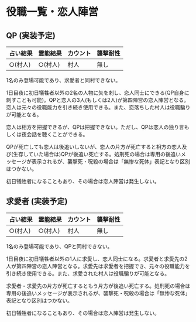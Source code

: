 # 役職一覧・恋人陣営



## QP (実装予定)

|占い結果|霊能結果|カウント|襲撃耐性|
|-------|-------|-------|-------|
|○(村人)|○(村人)|村人|無し|

1名のみ登場可能であり、求愛者と同村できない。

1日目夜に初日犠牲者以外の2名の人物に矢を刺し、恋人同士にできる(QP自身に刺すことも可能)。QPと恋人の3人(もしくは2人)が第四陣営の恋人陣営となる。恋人は元々の役職能力を引き続き使用できる。また、恋落ちした村人は役職騙りが可能となる。

恋人は相方を把握できるが、QPは把握できない。ただし、QPは恋人の独り言もしくは夜会話を聴くことができる。

QPが死亡しても恋人は後追いしないが、恋人の片方が死亡すると相方の恋人及び(生存していた場合は)QPが後追い死亡する。処刑死の場合は専用の後追いメッセージが表示されるが、襲撃死・呪殺の場合は「無惨な死体」表記となり区別はつかない。

初日犠牲者になることもあり、その場合は恋人陣営は発生しない。


## 求愛者 (実装予定)

|占い結果|霊能結果|カウント|襲撃耐性|
|-------|-------|-------|-------|
|○(村人)|○(村人)|村人|無し|

1名のみ登場可能であり、QPと同村できない。

1日目夜に初日犠牲者以外の1人に求愛し、恋人同士になる。求愛者と求愛先の2人が第四陣営の恋人陣営となる。求愛先は求愛者を把握でき、元々の役職能力を引き続き使用できる。また、求愛された村人は役職騙りが可能となる。

求愛者・求愛先の片方が死亡するともう片方が後追い死亡する。処刑死の場合は専用の後追いメッセージが表示されるが、襲撃死・呪殺の場合は「無惨な死体」表記となり区別はつかない。

初日犠牲者になることもあり、その場合は恋人陣営は発生しない。
